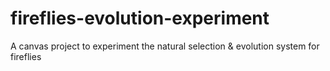 # fireflies-evolution-experiment
A canvas project to experiment the natural selection &amp; evolution system for fireflies
